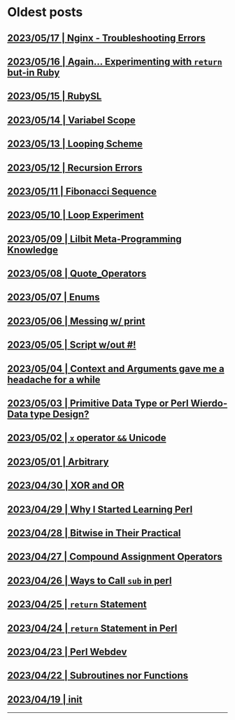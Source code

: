 # Oldest posts

## [2023/05/17 | Nginx - Troubleshooting Errors](../blog/posts/Nginx_Troubleshooting_Errors.md)
## [2023/05/16 | Again... Experimenting with `return` but-in Ruby](../blog/posts/exp_ruby.md)
## [2023/05/15 | RubySL](../blog/posts/rubysl.md)
## [2023/05/14 | Variabel Scope](../blog/posts/variabel_scope.md)
## [2023/05/13 | Looping Scheme](../blog/posts/looping_scheme.md)
## [2023/05/12 | Recursion Errors](../blog/posts/recursion_errors.md)
## [2023/05/11 | Fibonacci Sequence](../blog/posts/fibonacci_sequence.md)
## [2023/05/10 | Loop Experiment](../blog/posts/loop_experiment.md)
## [2023/05/09 | Lilbit Meta-Programming Knowledge](../blog/posts/meta_programming.md)
## [2023/05/08 | Quote_Operators](../blog/posts/quote_operators.md)
## [2023/05/07 | Enums](../blog/posts/enums.md)
## [2023/05/06 | Messing w/ print](../blog/posts/messing_w_print.md)
## [2023/05/05 | Script w/out #!](../blog/posts/script_wo_shebang.md)
## [2023/05/04 | Context and Arguments gave me a headache for a while](../blog/posts/context.md)
## [2023/05/03 | Primitive Data Type or Perl Wierdo-Data type Design?](../blog/posts/primitive_data_type.md)
## [2023/05/02 | `x` operator `&&` Unicode](../blog/posts/x_opr_and_unicode.md)
## [2023/05/01 | Arbitrary](../blog/posts/arbitrary_term.md)
## [2023/04/30 | XOR and OR](../blog/posts/xor_and_or.md)
## [2023/04/29 | Why I Started Learning Perl](../blog/posts/learnperl.md)
## [2023/04/28 | Bitwise in Their Practical](../blog/posts/bitwise_on_their_practical.md)
## [2023/04/27 | Compound Assignment Operators](../blog/posts/compound_assignment_operators.md)
## [2023/04/26 | Ways to Call `sub` in perl](../blog/posts/calling_sub.md)
## [2023/04/25 | `return` Statement](../blog/posts/ts_return.md)
## [2023/04/24 | `return` Statement in Perl](../blog/posts/pl_return.md)
## [2023/04/23 | Perl Webdev](../blog/posts/webperl.md)
## [2023/04/22 | Subroutines nor Functions](../blog/posts/subrutin.md)
## [2023/04/19 | init](../blog/posts/init.md)
---
